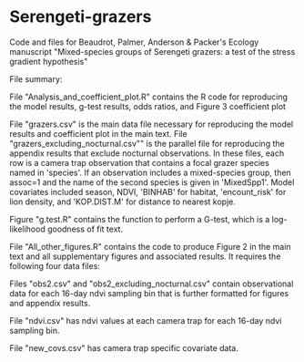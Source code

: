 # Serengeti-grazers
Code and files for Beaudrot, Palmer, Anderson & Packer's Ecology manuscript "Mixed-species groups of Serengeti grazers: a test of the stress gradient hypothesis"

File summary:

File "Analysis_and_coefficient_plot.R" contains the R code for reproducing the model results, g-test results, odds ratios, and Figure 3 coefficient plot

File "grazers.csv" is the main data file necessary for reproducing the model results and coefficient plot in the main text. File "grazers_excluding_nocturnal.csv"" is the parallel file for reproducing the appendix results that exclude nocturnal observations. In these files, each row is a camera trap observation that contains a focal grazer species named in 'species'. If an observation includes a mixed-species group, then assoc=1 and the name of the second species is given in 'MixedSpp1'. Model covariates included season, NDVI, 'BINHAB' for habitat, 'encount_risk' for lion density, and 'KOP.DIST.M' for distance to nearest kopje.

Figure "g.test.R" contains the function to perform a G-test, which is a log-likelihood goodness of fit text.

File "All_other_figures.R" contains the code to produce Figure 2 in the main text and all supplementary figures and associated results. It requires the following four data files:

Files "obs2.csv" and "obs2_excluding_nocturnal.csv" contain observational data for each 16-day ndvi sampling bin that is further formatted for figures and appendix results.

File "ndvi.csv" has ndvi values at each camera trap for each 16-day ndvi sampling bin.

File "new_covs.csv" has camera trap specific covariate data.